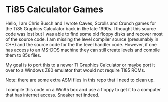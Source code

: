 # Ti85 Calculator Games

Hello, I am Chris Busch and I wrote Caves, Scrolls and Crunch games for the Ti85 Graphics Calculator back in the late 1990s.  I thought this source code was lost but I was able to find some old floppy disks and recover most of the source code. I am missing the level compiler source (presumably in C++) and the source code for the the level handler code.  However, if one has access to an MS-DOS machine they can still create levels and compile them to 85s files.

My goal is to port this to a newer TI Graphics Calculator or maybe port it over to a Windows Z80 emulator that would not require TI85 ROMs.

Note: there are some extra ASM files in this repo that I need to clean up. 

I compile this code on a Win95 box and use a floppy to get it to a computer that has internet access.  Sneaker net indeed.
